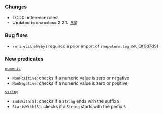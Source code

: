 ### Changes

* TODO: inference rules!
* Updated to shapeless 2.2.1. ([#8])

### Bug fixes

* `refineLit` always required a prior import of `shapeless.tag.@@`. ([9f6d7d9])

### New predicates

[`numeric`](https://github.com/fthomas/refined/blob/v0.1.0/src/main/scala/eu/timepit/refined/numeric.scala)

* `NonPositive`: checks if a numeric value is zero or negative
* `NonNegative`: checks if a numeric value is zero or positive

[`string`](https://github.com/fthomas/refined/blob/v0.1.0/src/main/scala/eu/timepit/refined/string.scala)

* `EndsWith[S]`: checks if a `String` ends with the suffix `S`
* `StartsWith[S]`: checks if a `String` starts with the prefix `S`

[#8]: https://github.com/fthomas/refined/issues/8
[9f6d7d9]: https://github.com/fthomas/refined/commit/9f6d7d9ba22d20eee0a2fe2f721cde30fb4f94f9
